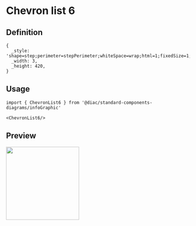# Chevron list 6

## Definition

```
{
  _style: 'shape=step;perimeter=stepPerimeter;whiteSpace=wrap;html=1;fixedSize=1;size=10;fillColor=#23445D;strokeColor=none;fontSize=17;fontColor=#FFFFFF;fontStyle=1;align=center;rounded=0;',
  _width: 3,
  _height: 420,
}
```

## Usage

```
import { ChevronList6 } from '@diac/standard-components-diagrams/infoGraphic'

<ChevronList6/>
```

## Preview

<img src="./chevron-list-6.png" width="200"/>
